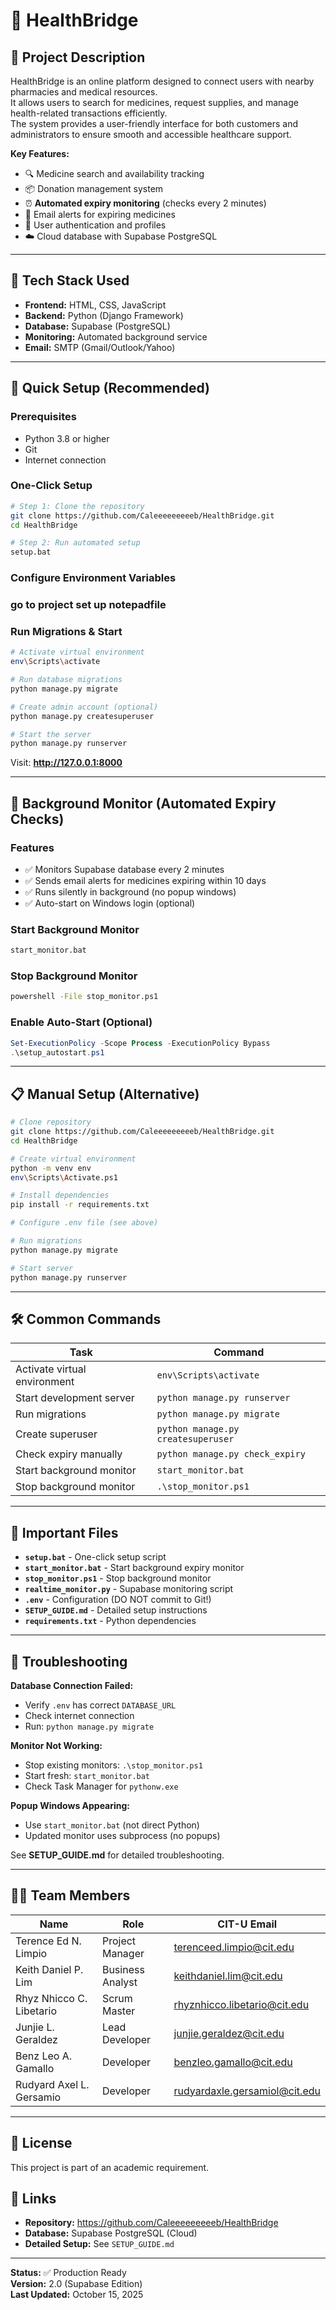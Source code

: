# 🏥 HealthBridge

## 📖 Project Description
HealthBridge is an online platform designed to connect users with nearby pharmacies and medical resources.  
It allows users to search for medicines, request supplies, and manage health-related transactions efficiently.  
The system provides a user-friendly interface for both customers and administrators to ensure smooth and accessible healthcare support.

**Key Features:**
- 🔍 Medicine search and availability tracking
- 📦 Donation management system
- ⏰ **Automated expiry monitoring** (checks every 2 minutes)
- 📧 Email alerts for expiring medicines
- 👤 User authentication and profiles
- ☁️ Cloud database with Supabase PostgreSQL

---

## 🧰 Tech Stack Used
- **Frontend:** HTML, CSS, JavaScript  
- **Backend:** Python (Django Framework)  
- **Database:** Supabase (PostgreSQL)
- **Monitoring:** Automated background service
- **Email:** SMTP (Gmail/Outlook/Yahoo)

---

## 🚀 Quick Setup (Recommended)

### Prerequisites
- Python 3.8 or higher
- Git
- Internet connection

### One-Click Setup
```bash
# Step 1: Clone the repository
git clone https://github.com/Caleeeeeeeeeb/HealthBridge.git
cd HealthBridge

# Step 2: Run automated setup
setup.bat
```

### Configure Environment Variables
### go to project set up notepadfile

### Run Migrations & Start
```bash
# Activate virtual environment
env\Scripts\activate

# Run database migrations
python manage.py migrate

# Create admin account (optional)
python manage.py createsuperuser

# Start the server
python manage.py runserver
```

Visit: **http://127.0.0.1:8000**

---

## 🔄 Background Monitor (Automated Expiry Checks)

### Features
- ✅ Monitors Supabase database every 2 minutes
- ✅ Sends email alerts for medicines expiring within 10 days
- ✅ Runs silently in background (no popup windows)
- ✅ Auto-start on Windows login (optional)

### Start Background Monitor
```bash
start_monitor.bat
```

### Stop Background Monitor
```bash
powershell -File stop_monitor.ps1
```

### Enable Auto-Start (Optional)
```powershell
Set-ExecutionPolicy -Scope Process -ExecutionPolicy Bypass
.\setup_autostart.ps1
```

---

## 📋 Manual Setup (Alternative)

```bash
# Clone repository
git clone https://github.com/Caleeeeeeeeeb/HealthBridge.git
cd HealthBridge

# Create virtual environment
python -m venv env
env\Scripts\Activate.ps1

# Install dependencies
pip install -r requirements.txt

# Configure .env file (see above)

# Run migrations
python manage.py migrate

# Start server
python manage.py runserver
```

---

## 🛠️ Common Commands

| Task | Command |
|------|---------|
| Activate virtual environment | `env\Scripts\activate` |
| Start development server | `python manage.py runserver` |
| Run migrations | `python manage.py migrate` |
| Create superuser | `python manage.py createsuperuser` |
| Check expiry manually | `python manage.py check_expiry` |
| Start background monitor | `start_monitor.bat` |
| Stop background monitor | `.\stop_monitor.ps1` |

---

## 📁 Important Files

- **`setup.bat`** - One-click setup script
- **`start_monitor.bat`** - Start background expiry monitor
- **`stop_monitor.ps1`** - Stop background monitor
- **`realtime_monitor.py`** - Supabase monitoring script
- **`.env`** - Configuration (DO NOT commit to Git!)
- **`SETUP_GUIDE.md`** - Detailed setup instructions
- **`requirements.txt`** - Python dependencies

---

## 🐛 Troubleshooting

**Database Connection Failed:**
- Verify `.env` has correct `DATABASE_URL`
- Check internet connection
- Run: `python manage.py migrate`

**Monitor Not Working:**
- Stop existing monitors: `.\stop_monitor.ps1`
- Start fresh: `start_monitor.bat`
- Check Task Manager for `pythonw.exe`

**Popup Windows Appearing:**
- Use `start_monitor.bat` (not direct Python)
- Updated monitor uses subprocess (no popups)

See **SETUP_GUIDE.md** for detailed troubleshooting.

---

## 👨‍💻 Team Members

| Name | Role | CIT-U Email |
|------|------|-------------|
| Terence Ed N. Limpio | Project Manager | terenceed.limpio@cit.edu |
| Keith Daniel P. Lim | Business Analyst | keithdaniel.lim@cit.edu |
| Rhyz Nhicco C. Libetario | Scrum Master | rhyznhicco.libetario@cit.edu |
| Junjie L. Geraldez | Lead Developer | junjie.geraldez@cit.edu |
| Benz Leo A. Gamallo | Developer | benzleo.gamallo@cit.edu |
| Rudyard Axel L. Gersamio | Developer | rudyardaxle.gersamiol@cit.edu |

---

## 📄 License
This project is part of an academic requirement.

## 🔗 Links
- **Repository:** https://github.com/Caleeeeeeeeeb/HealthBridge
- **Database:** Supabase PostgreSQL (Cloud)
- **Detailed Setup:** See `SETUP_GUIDE.md`

---

**Status:** ✅ Production Ready  
**Version:** 2.0 (Supabase Edition)  
**Last Updated:** October 15, 2025

